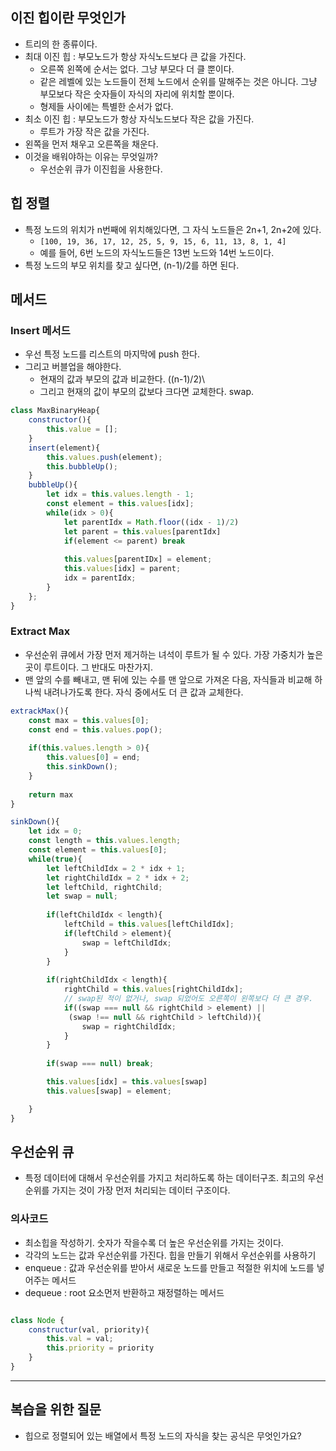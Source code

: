 ## 이진 힙이란 무엇인가 

- 트리의 한 종류이다. 
- 최대 이진 힙 : 부모노드가 항상 자식노드보다 큰 값을 가진다. 
	- 오른쪽 왼쪽에 순서는 없다. 그냥 부모다 더 클 뿐이다. 
	- 같은 레벨에 있는 노드들이 전체 노드에서 순위를 말해주는 것은 아니다. 그냥 부모보다 작은 숫자들이 자식의 자리에 위치할 뿐이다. 
	- 형제들 사이에는 특별한 순서가 없다. 
- 최소 이진 힙 : 부모노드가 항상 자식노드보다 작은 값을 가진다. 
	- 루트가 가장 작은 값을 가진다. 
- 왼쪽을 먼저 채우고 오른쪽을 채운다. 
- 이것을 배워야하는 이유는 무엇일까? 
	- 우선순위 큐가 이진힙을 사용한다. 


## 힙 정렬

- 특정 노드의 위치가 n번째에 위치해있다면, 그 자식 노드들은 2n+1, 2n+2에 있다. 
	- `[100, 19, 36, 17, 12, 25, 5, 9, 15, 6, 11, 13, 8, 1, 4]`
	- 예를 들어, 6번  노드의 자식노드들은 13번 노드와 14번 노드이다. 
- 특정 노드의 부모 위치를 찾고 싶다면, (n-1)/2를 하면 된다. 

## 메서드 

### Insert 메서드 

- 우선 특정 노드를 리스트의 마지막에 push 한다. 
- 그리고 버블업을 해야한다. 
	- 현재의 값과 부모의 값과 비교한다. ((n-1)/2)\
	- 그리고 현재의 값이 부모의 값보다 크다면 교체한다. swap. 

```js
class MaxBinaryHeap{
	constructor(){
		this.value = [];
	}
	insert(element){
		this.values.push(element);
		this.bubbleUp();
	}
	bubbleUp(){
		let idx = this.values.length - 1;
		const element = this.values[idx];
		while(idx > 0){
			let parentIdx = Math.floor((idx - 1)/2)
			let parent = this.values[parentIdx]
			if(element <= parent) break 
			
			this.values[parentIDx] = element;
			this.values[idx] = parent;
			idx = parentIdx; 
		}
	};
}
```


### Extract Max 

- 우선순위 큐에서 가장 먼저 제거하는 녀석이 루트가 될 수 있다. 가장 가중치가 높은 곳이 루트이다. 그 반대도 마찬가지. 
- 맨 앞의 수를 빼내고, 맨 뒤에 있는 수를 맨 앞으로 가져온 다음, 자식들과 비교해 하나씩 내려나가도록 한다. 자식 중에서도 더 큰 값과 교체한다. 

```js
extrackMax(){
	const max = this.values[0];
	const end = this.values.pop();
	
	if(this.values.length > 0){
		this.values[0] = end;
		this.sinkDown();
	}
	
	return max
}

sinkDown(){
	let idx = 0; 
	const length = this.values.length; 
	const element = this.values[0];
	while(true){
		let leftChildIdx = 2 * idx + 1;
		let rightChildIdx = 2 * idx + 2;
		let leftChild, rightChild;
		let swap = null; 
		
		if(leftChildIdx < length){
			leftChild = this.values[leftChildIdx];
			if(leftChild > element){
				swap = leftChildIdx;
			}
		}
		
		if(rightChildIdx < length){
			rightChild = this.values[rightChildIdx];
			// swap된 적이 없거나, swap 되었어도 오른쪽이 왼쪽보다 더 큰 경우. 
			if((swap === null && rightChild > element) ||
			 (swap !== null && rightChild > leftChild)){
				swap = rightChildIdx;
			}
		}
	
		if(swap === null) break;	

		this.values[idx] = this.values[swap]
		this.values[swap] = element;

	}
}
```


## 우선순위 큐 

- 특정 데이터에 대해서 우선순위를 가지고 처리하도록 하는 데이터구조. 최고의 우선순위를 가지는 것이 가장 먼저 처리되는 데이터 구조이다. 

### 의사코드 

- 최소힙을 작성하기. 숫자가 작을수록 더 높은 우선순위를 가지는 것이다. 
- 각각의 노드는 값과 우선순위를 가진다. 힙을 만들기 위해서 우선순위를 사용하기 
- enqueue : 값과 우선순위를 받아서 새로운 노드를 만들고 적절한 위치에 노드를 넣어주는 메서드 
- dequeue : root 요소먼저 반환하고 재정렬하는 메서드 

```js

class Node {
	constructur(val, priority){
		this.val = val;
		this.priority = priority 
	}
}

```

--- 

## 복습을 위한 질문 

- 힙으로 정렬되어 있는 배열에서 특정 노드의 자식을 찾는 공식은 무엇인가요? 